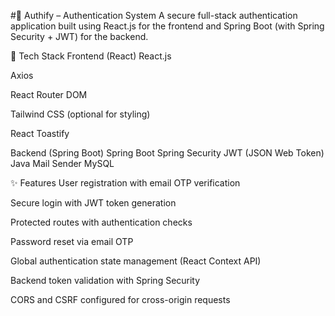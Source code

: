 #🔐 Authify – Authentication System
A secure full-stack authentication application built using React.js for the frontend and Spring Boot (with Spring Security + JWT) for the backend.

🚀 Tech Stack
Frontend (React)
React.js

Axios

React Router DOM

Tailwind CSS (optional for styling)

React Toastify

Backend (Spring Boot)
Spring Boot
Spring Security
JWT (JSON Web Token)
Java Mail Sender
MySQL

✨ Features
User registration with email OTP verification

Secure login with JWT token generation

Protected routes with authentication checks

Password reset via email OTP

Global authentication state management (React Context API)

Backend token validation with Spring Security

CORS and CSRF configured for cross-origin requests


